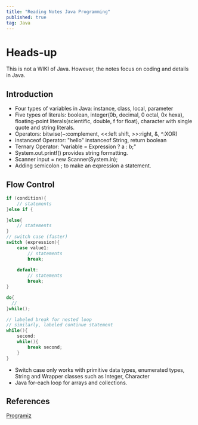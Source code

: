 ```yaml
---
title: "Reading Notes Java Programming"
published: true
tag: Java
---
```

# Heads-up
This is not a WIKI of Java. However, the notes focus on coding and details in Java.

## Introduction
- Four types of variables in Java: instance, class, local, parameter
- Five types of literals: boolean, integer(0b, decimal, 0 octal, 0x hexa), floating-point literals(scientific, double, f for float), character with single quote and string literals.
- Operators: bitwise(~:complement, <<:left shift, >>:right, &, ^:XOR)
- instanceof Operator: "hello" instanceof String, return boolean
- Ternary Operator:  "variable = Expression ? a : b;"
- System.out.printf() provides string formatting.
- Scanner input = new Scanner(System.in);
- Adding semicolon ; to make an expression a statement.

## Flow Control
```Java
if (condition){
    // statements
}else if {

}else{
    // statements
}
// switch case (faster)
switch (expression){
    case value1:
        // statements
        break;
    
    default:
        // statements
        break; 
}

do{
  // 
}while();

// labeled break for nested loop
// similarly, labeled continue statement
while(){
    second:
    while(){
        break second;
    }
}

```
- Switch case only works with primitive data types, enumerated types, String and Wrapper classes such as Integer, Character
- Java for-each loop for arrays and collections.


## References
[Programiz](https://www.programiz.com/java-programming/)